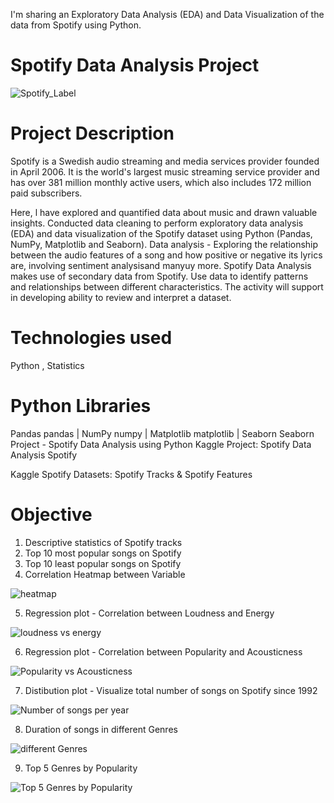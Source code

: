 I'm sharing an Exploratory Data Analysis (EDA) and Data Visualization of the data from Spotify using Python.
# Spotify Data Analysis Project
![Spotify_Label](https://github.com/rahulrajan15/Spotify-Data-Analysis-Project/assets/113009011/08be1025-c3e7-4cb7-874a-36e27cbb4650)

# Project Description
Spotify is a Swedish audio streaming and media services provider founded in April 2006. 
It is the world's largest music streaming service provider and has over 381 million monthly active users, which also includes 172 million paid subscribers.

Here, l have explored and quantified data about music and drawn valuable insights.
Conducted data cleaning to perform exploratory data analysis (EDA) and data visualization of the Spotify dataset using Python (Pandas, NumPy, Matplotlib and Seaborn).
Data analysis - Exploring the relationship between the audio features of a song and how positive or negative its lyrics are, involving sentiment analysisand manyuy more.
Spotify Data Analysis makes use of secondary data from Spotify. Use data to identify patterns and relationships between different characteristics. The activity will support in developing ability to review and interpret a dataset.


# Technologies used 
Python , Statistics

# Python Libraries 
Pandas pandas | NumPy numpy | Matplotlib matplotlib | Seaborn Seaborn
Project - Spotify Data Analysis using Python
Kaggle Project: Spotify Data Analysis Spotify

Kaggle Spotify Datasets: Spotify Tracks & Spotify Features


# Objective
1) Descriptive statistics of Spotify tracks
2) Top 10 most popular songs on Spotify
3) Top 10 least popular songs on Spotify
4) Correlation Heatmap between Variable

![heatmap](https://github.com/rahulrajan15/Spotify-Data-Analysis-Project/assets/113009011/ec945495-cbd0-4f49-b49d-836c591f741f)

5) Regression plot - Correlation between Loudness and Energy

![loudness vs energy](https://github.com/rahulrajan15/Spotify-Data-Analysis-Project/assets/113009011/df9085ed-1a29-4ca0-8c6c-6ea43a2f2292)

6) Regression plot - Correlation between Popularity and Acousticness

![Popularity vs Acousticness](https://github.com/rahulrajan15/Spotify-Data-Analysis-Project/assets/113009011/91ec6107-ca51-4912-89c5-e4a1b342502c)

7) Distibution plot - Visualize total number of songs on Spotify since 1992

![Number of songs per year](https://github.com/rahulrajan15/Spotify-Data-Analysis-Project/assets/113009011/654baaaa-34fa-4aaa-9da2-fb224da6a53f)

8) Duration of songs in different Genres

![different Genres](https://github.com/rahulrajan15/Spotify-Data-Analysis-Project/assets/113009011/174a71f6-5bcb-4332-84aa-7c42e0c98f3e)

9) Top 5 Genres by Popularity

![Top 5 Genres by Popularity](https://github.com/rahulrajan15/Spotify-Data-Analysis-Project/assets/113009011/0c71e90b-327f-4cb4-a822-9b7d60325470)
